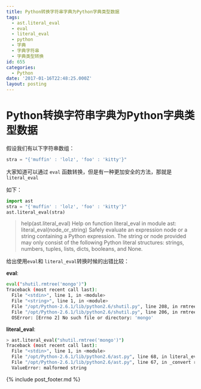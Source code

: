 ```yaml
---
title: Python转换字符串字典为Python字典类型数据
tags:
  - ast.literal_eval
  - eval
  - literal_eval
  - python
  - 字典
  - 字典字符串
  - 字典类型转换
id: 655
categories:
  - Python
date: '2017-01-16T22:48:25.000Z'
layout: posting
---
```


# Python转换字符串字典为Python字典类型数据

假设我们有以下字符串数组：

```python
stra = "{'muffin' : 'lolz', 'foo' : 'kitty'}"
```

大家知道可以通过 `eval` 函数转换，但是有一种更加安全的方法，那就是`literal_eval`

如下：

```python
import ast 
stra = "{'muffin' : 'lolz', 'foo' : 'kitty'}" 
ast.literal_eval(stra) 
```

> help(ast.literal_eval) Help on function literal_eval in module ast:
> literal_eval(node_or_string) 
> Safely evaluate an expression node or a string containing a Python expression. 
> The string or node provided may only consist of the following Python literal structures: strings, numbers, tuples, lists, dicts, booleans, and None.

给出使用`eval`和 `literal_eval`转换时候的出错比较：

**eval**:

```sh
eval("shutil.rmtree('mongo')") 
Traceback (most recent call last): 
  File "<stdin>", line 1, in <module> 
  File "<string>", line 1, in <module> 
  File "/opt/Python-2.6.1/lib/python2.6/shutil.py", line 208, in rmtree onerror(os.listdir, path, sys.exc_info()) 
  File "/opt/Python-2.6.1/lib/python2.6/shutil.py", line 206, in rmtree names = os.listdir(path) 
  OSError: [Errno 2] No such file or directory: 'mongo' 
```

**literal_eval**:

```sh
> ast.literal_eval("shutil.rmtree('mongo')") 
Traceback (most recent call last): 
  File "<stdin>", line 1, in <module> 
  File "/opt/Python-2.6.1/lib/python2.6/ast.py", line 68, in literal_eval return _convert(node_or_string) 
  File "/opt/Python-2.6.1/lib/python2.6/ast.py", line 67, in _convert raise ValueError('malformed string') 
  ValueError: malformed string
```



{% include post_footer.md %}